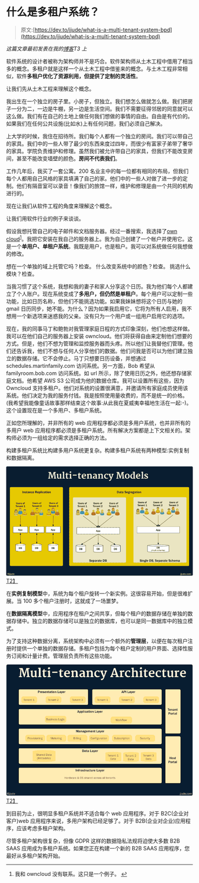# 什么是多租户系统？

> 原文:[https://dev.to/jjude/what-is-a-multi-tenant-system-bpd](https://dev.to/jjude/what-is-a-multi-tenant-system-bpd)

*这篇文章最初发表在我的[博客](https://prudentdevs.club/mts/)T3 上*

软件系统的设计者被称为架构师并不是巧合。软件架构师从土木工程中借用了相当多的概念。多租户就是这样一个从土木工程中借鉴来的概念。与土木工程非常相似，软件**多租户优化了资源利用，但提供了定制的灵活性**。

让我们先从土木工程来理解这个概念。

我出生在一个独立的房子里。小房子，但独立。我们想怎么做就怎么做。我们把房子一分为二，一边是牛棚，另一边是生活空间。我们不需要征得邻居的同意就可以这么做。我们有在自己的土地上做任何我们想做的事情的自由。自由是有代价的。如果我们在任何公共设施(比如水)上有任何问题，我们必须自己解决。

上大学的时候，我住在招待所。我们每个人都有一个独立的房间。我们可以带自己的家具。我们中的一些人带了最少的东西来度过四年，而很少有富家子弟带了奢华的家具。学院负责维护和修理。虽然我们被允许带自己的家具，但我们不能改变房间，甚至不能改变墙壁的颜色。**房间不代表我们**。

工作几年后，我买了一套公寓。200 名业主中的每一位都有相同的布局，但我们每个人都用自己风格的家具填满了自己的家。他们中的一些人对做了进一步的定制。他们有隔音室可以录音！像我们的旅馆一样，维护和修理是由一个共同的机构进行的。

现在让我们从软件工程的角度来理解这个概念。

让我们用软件行业的例子来谈谈。

假设我想托管自己的电子邮件和文档服务器。经过一番搜索，我选择了[own cloud](https://owncloud.com/)<sup id="fnref1">[1](#fn1)</sup>。我把它安装在我自己的服务器上。我为自己创建了一个帐户并使用它。这是一个**单用户、单租户系统**。我既是用户，也是租户。我可以对系统做任何我想做的修改。

想在一个单独的域上托管它吗？检查。
什么改变系统中的颜色？检查。
挑选什么模块？检查。

当我习惯了这个系统，我想和我的妻子和家人分享这个日历。我为他们每个人都建立了个人账户。现在系统变成了**多用户，但仍然是单租户**。每个用户可以定制一些功能，比如日历名称，但他们不能挑选功能。如果我妹妹想将这个日历与她的 gmail 日历同步，她不能。为什么？因为如果我启用它，它将为所有人启用，我不想用一个新选项来迷惑我的父亲。没有只为一个用户或一组用户启用它的选项。

现在，我的同事马丁和鲍勃对我管理家庭日程的方式印象深刻，他们也想这样做。我可以在他们自己的服务器上安装 owncloud。他们将获得自由来定制他们想要的方式。但是，他们不想为管理和监控服务器而头疼。所以他们让我替他们管理。他们还告诉我，他们不想与任何人分享他们的数据。他们问我是否可以为他们建立独立的数据存储。它不会停止。马丁只想要日历设备，并想通过 schedules.martinfamily.com 访问系统。另一方面，Bob 希望从 familyroom.bob.com 访问系统。如 url 所示，除了使用日历之外，他还想存储家庭文档。他希望 AWS S3 公司成为他的数据仓库。我可以设置所有这些，因为 Owncloud 支持多租户。他们对系统的设置很满意，并邀请所有家庭成员使用该系统。他们决定为我的服务付钱。我是按照使用量收费的，而不是统一的价格。(我希望我能像童话故事那样结束这个故事:从此我在夏威夷幸福地生活在一起:-)。这个设置现在是一个多用户、多租户系统。

正如您所理解的，并非所有的 web 应用程序都必须是多用户系统，也并非所有的多用户 web 应用程序都必须是多租户系统。所有解决方案都是上下文相关的。架构师必须为一组给定的需求选择正确的方法。

构建多租户系统比构建多用户系统更复杂。构建多租户系统有两种模型:实例复制和数据隔离。

[![Multi-tenancy Models](img/6beb752f69ece63145754955f96141ae.png)T2】](https://res.cloudinary.com/practicaldev/image/fetch/s--zk9OgYP5--/c_limit%2Cf_auto%2Cfl_progressive%2Cq_auto%2Cw_880/https://cdn.jjude.com/mt-models.png)

在**实例复制模型**中，系统为每个租户旋转一个新实例。这很容易开始，但是很难扩展。当 100 多个租户注册时，这就成了一场噩梦。

在**数据隔离模型**中，应用程序在租户之间共享，但每个租户的数据存储在单独的数据存储中。独立的数据存储可以是独立的数据库，也可以是同一数据库中的独立模式。

为了支持这种数据分离，系统架构中必须有一个额外的**管理层**，以便在每次租户注册时提供一个单独的数据存储。多租户包括为每个租户定制的用户界面、选择性服务订阅和计量计费。管理层负责所有这些功能。

[![Multi-tenancy Architecture](img/a423500d67ac800503ff3e8beeb33117.png)T2】](https://res.cloudinary.com/practicaldev/image/fetch/s--qkSXqE2y--/c_limit%2Cf_auto%2Cfl_progressive%2Cq_auto%2Cw_880/https://cdn.jjude.com/mt-layers.png)

到目前为止，很明显多租户系统并不适合每个 web 应用程序。对于 B2C(企业对客户)web 应用程序来说，多用户架构已经足够了。对于 B2B(企业对企业)应用程序，应该考虑多租户架构。

尽管多租户架构很复杂，但像 GDPR 这样的数据隐私法规将迫使大多数 B2B SAAS 应用成为多租户系统。如果您正在构建一个新的 B2B SAAS 应用程序，您最好从多租户架构开始。

* * *

1.  我和 owncloud 没有联系。这只是一个例子。 [↩](#fnref1)